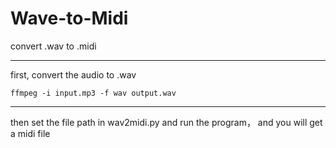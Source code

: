 # Wave-to-Midi
convert .wav to .midi

***

first, convert the audio to .wav
```
ffmpeg -i input.mp3 -f wav output.wav
```

***
then set the file path in wav2midi.py and run the program， and you will get a midi file

